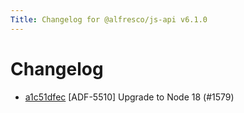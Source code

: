 ```yaml
---
Title: Changelog for @alfresco/js-api v6.1.0
---
```


# Changelog

- [a1c51dfec](https://github.com/Alfresco/alfresco-js-api/commit/a1c51dfec) [ADF-5510] Upgrade to Node 18 (#1579)

